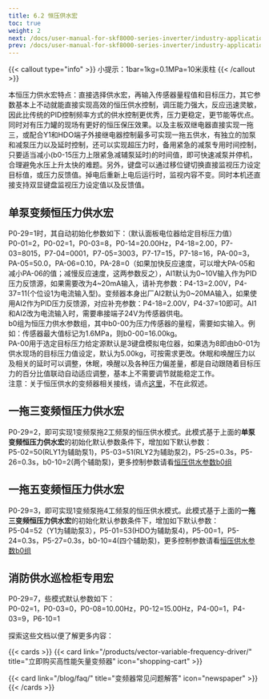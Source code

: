 ```yaml
---
title: 6.2 恒压供水宏
toc: true
weight: 2
next: /docs/user-manual-for-skf8000-series-inverter/industry-application-macro-usage-instructions/machine-tool-macro-settings/
prev: /docs/user-manual-for-skf8000-series-inverter/industry-application-macro-usage-instructions/restore-to-factory-settings/
---
```


{{< callout type="info" >}}
  小提示：1bar=1kg=0.1MPa=10米汞柱
{{< /callout >}}

本恒压力供水宏特点：直接选择供水宏，再输入传感器量程值和目标压力，其它参数基本上不动就能直接实现高效的恒压供水控制，调压能力强大，反应迅速灵敏，因此比传统的PID控制频率方式的供水控制更优秀，压力更稳定，更节能等优点。同时对有压力罐的现场有更好的恒压保压效果。以及主板双继电器直接实现一拖三，或配合Y1和HDO端子外接继电器控制最多可实现一拖五供水，有独立的加泵和减泵压力以及延时控制，还可以实现超压力时，备用紧急的减泵专用时间控制，只要适当减小(b0-15压力上限紧急减辅泵延时)的时间值，即可快速减泵并停机，合理避免水压上升太快的难题。另外，键盘可以通过移位键切换直接监视压力设定目标值，或压力反馈值。掉电后重新上电后运行时，监视内容不变。同时本机还直接支持双显键盘监视压力设定值以及反馈值。

## 单泵变频恒压力供水宏
P0-29=1时，其自动初始化参数如下：（默认面板电位器给定目标压力值）  
P0-01=2，P0-02=1，P0-03=8，P0-14=20.00Hz，P4-18=2.00，P7-03=8015，P7-04=0001，P7-05=3003，P7-17=15，P7-18=16，PA-00=3，PA-05=50.0，PA-06=0.10，PA-28=0（如果加快反应速度，可以增大PA-05和减小PA-06的值；减慢反应速度，这两参数反之），AI1默认为0~10V输入作为PID压力反馈源，如果需要改为4~20mA输入，请补充参数：P4-13=2.00V，P4-37=11(个位设1为电流输入型)。变频器本身出厂AI2默认为0~20MA输入，如果使用AI2作为PID压力反馈源，对应补充参数：P4-18=2.00V，P4-37=10即可。AI1和AI2改为电流输入时，需要串接端子24V为传感器供电。  
b0组为恒压力供水参数组，其中b0-00为压力传感器的量程，需要如实输入。例如：传感器最大值标记为1.6MPa，则b0-00=16.00kg。   
PA-00用于选定目标压力给定源默认是3键盘模拟电位器，如果选为8即由b0-01为供水现场的目标压力值设定，默认为5.00kg，可按需求更改。休眠和唤醒压力以及相关的延时可以调整，休眠，唤醒以及各种压力偏差量，都是自动跟随着目标压力的百分比值联动自动适应调整，基本上不需要调节就能稳定工作。  
注意：关于恒压供水的变频器相关接线，请点[这里](/docs/user-manual-for-skf8000-series-inverter/panel-display-and-operation/terminal-application-wiring-diagram/ "变频恒压供水接线图")，不在此叙述。  
## 一拖三变频恒压力供水宏
P0-29=2，即可实现1变频泵拖2工频泵的恒压供水模式。此模式基于上面的**单泵变频恒压力供水宏**的初始化默认参数条件下，增加如下默认参数：  
P5-02=50(RLY1为辅助泵1)，P5-03=51(RLY2为辅助泵2)，P5-25=0.3s，P5-26=0.3s，b0-10=2(两个辅助泵)，更多控制参数请看[恒压供水参数b0组](/docs/user-manual-for-skf8000-series-inverter/functional-parameter-table/intelligent-constant-pressure-water-supply-parameters/ "变频恒压供水参数设置")   
## 一拖五变频恒压力供水宏
P0-29=3，即可实现1变频泵拖4工频泵的恒压供水模式。此模式基于上面的**一拖三变频恒压力供水宏**的初始化默认参数条件下，增加如下默认参数：  
P5-04=52（Y1为辅助泵3），P5-01=53(HDO为辅助泵4)，P5-00=1，P5-24=0.3s，P5-27=0.3s，b0-10=4(四个辅助泵)，更多控制参数请看[恒压供水参数b0组](/docs/user-manual-for-skf8000-series-inverter/functional-parameter-table/intelligent-constant-pressure-water-supply-parameters/ "变频恒压供水参数设置")    
## 消防供水巡检柜专用宏
P0-29=7，些模式默认参数如下：  
P0-02=1，P0-03=0，P0-08=10.00Hz，P0-12=15.00Hz，P4-00=1，P4-03=9，P6-10=1

探索这些文档以便了解更多内容：

{{< cards >}}
  {{< card link="/products/vector-variable-frequency-driver/" title="立即购买高性能矢量变频器" icon="shopping-cart" >}}

  {{< card link="/blog/faq/" title="变频器常见问题解答" icon="newspaper" >}}
{{< /cards >}}	

